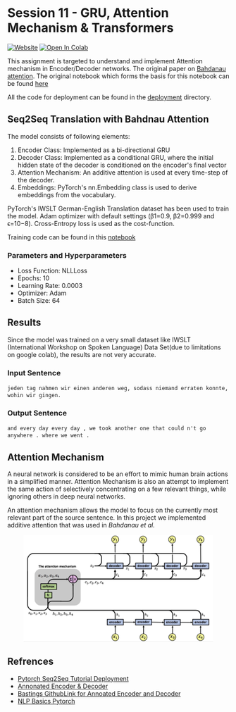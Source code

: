 # Session 11 - GRU, Attention Mechanism & Transformers

[![Website](https://img.shields.io/badge/Website-blue.svg)](http://face-operations.s3-website-us-east-1.amazonaws.com)
[![Open In Colab](https://colab.research.google.com/assets/colab-badge.svg)](https://colab.research.google.com/github/pankaj90382/TSAI-2/blob/master/S11/Translation_by_attention_using_encoder_decoder.ipynb)

This assignment is targeted to understand and implement Attention mechanism in Encoder/Decoder networks.
The original paper on [Bahdanau attention](https://arxiv.org/pdf/1409.0473.pdf).
The original notebook which forms the basis for this notebook can be found [here](https://bastings.github.io/annotated_encoder_decoder/)

All the code for deployment can be found in the [deployment](deployment) directory.

## Seq2Seq Translation with Bahdnau Attention

The model consists of following elements:

1. Encoder Class: Implemented as a bi-directional GRU
1. Decoder Class: Implemented as a conditional GRU, where the initial hidden state of the decoder is conditioned on the encoder's final vector
1. Attention Mechanism: An additive attention is used at every time-step of the decoder.  
1. Embeddings: PyTorch's nn.Embedding class is used to derive embeddings from the vocabulary.

PyTorch's IWSLT German-English Translation dataset has been used to train the model.
Adam optimizer with default settings (β1=0.9, β2=0.999 and ϵ=10−8). Cross-Entropy loss is used as the cost-function.

Training code can be found in this [notebook](https://colab.research.google.com/github/pankaj90382/TSAI-2/blob/master/S11/Translation_by_attention_using_encoder_decoder.ipynb)

### Parameters and Hyperparameters

- Loss Function: NLLLoss
- Epochs: 10
- Learning Rate: 0.0003
- Optimizer: Adam
- Batch Size: 64

## Results

Since the model was trained on a very small dataset like IWSLT (International Workshop on Spoken Language) Data Set(due to limitations on google colab), the results are not very accurate.

### Input Sentence

```
jeden tag nahmen wir einen anderen weg, sodass niemand erraten konnte, wohin wir gingen.
```

### Output Sentence

```
and every day every day , we took another one that could n't go anywhere . where we went .
```

## Attention Mechanism

A neural network is considered to be an effort to mimic human brain actions in a simplified manner. Attention Mechanism is also an attempt to implement the same action of selectively concentrating on a few relevant things, while ignoring others in deep neural networks.

An attention mechanism allows the model to focus on the currently most relevant part of the source sentence. In this project we implemented additive attention that was used in _Bahdanau et al._

<p align='center'>
    <img src="./attention.jpeg" width="430px" alt="attention mechanism" />  
</p>

## Refrences

 - [Pytorch Seq2Seq Tutorial Deployment](https://pytorch.org/tutorials/beginner/deploy_seq2seq_hybrid_frontend_tutorial.html)
 - [Annonated Encoder & Decoder](https://bastings.github.io/annotated_encoder_decoder/)
 - [Bastings GithubLink for Annoated Encoder and Decoder](https://github.com/bastings/annotated_encoder_decoder)
 - [NLP Basics Pytorch](https://suzyahyah.github.io/pytorch/2019/07/01/DataLoader-Pad-Pack-Sequence.html)
